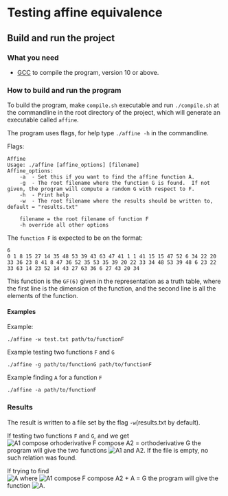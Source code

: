 # Testing affine equivalence
## Build and run the project
### What you need
- [GCC](https://gcc.gnu.org/) to compile the program, version 10 or above.

### How to build and run the program
To build the program, make `compile.sh` executable and run `./compile.sh` at the commandline in the root directory
of the project, which will generate an executable called `affine`.

The program uses flags, for help type `./affine -h` in the commandline.

Flags:
```text
Affine
Usage: ./affine [affine_options] [filename]
Affine_options:
	-a 	- Set this if you want to find the affine function A.
	-g 	- The root filename where the function G is found.	If not given, the program will compute a random G with respect to F.
	-h 	- Print help
	-w 	- The root filename where the results should be written to, default = "results.txt"

	filename = the root filename of function F
	-h override all other options
```
The `function F` is expected to be on the format:
```text
6
0 1 8 15 27 14 35 48 53 39 43 63 47 41 1 1 41 15 15 47 52 6 34 22 20 33 36 23 8 41 8 47 36 52 35 53 35 39 20 22 33 34 48 53 39 48 6 23 22 33 63 14 23 52 14 43 27 63 36 6 27 43 20 34 
```
This function is the `GF(6)` given in the representation as a truth table, where the first line is the dimension of the function, and the second line is all the elements of the function.

#### Examples
Example:
```shell
./affine -w test.txt path/to/functionF
```

Example testing two functions `F` and `G` 
```shell
./affine -g path/to/functionG path/to/functionF
```

Example finding `A` for a function `F`
```text
./affine -a path/to/functionF
```

### Results
The result is written to a file set by the flag `-w`(results.txt by default).

If testing two functions `F` and `G`, and we get
<img src="https://latex.codecogs.com/svg.latex?A_{1} \circ \pi_{F} \circ A_{2} = \pi_{G}" title="A1 compose orhoderivative F compose A2 = orthoderivative G"/>
the program will give the two functions
<img src="https://latex.codecogs.com/svg.latex?A_{1}, A{2}" title="A1 and A2"/>. 
If the file is empty, no such relation was found.

If trying to find  
<img src="https://latex.codecogs.com/svg.latex?A" title="A"/> where
<img src="https://latex.codecogs.com/svg.latex?A_{1} \circ F \circ A_{2} + A = G" title="A1 compose F compose A2 + A = G"/> the program will give the function
<img src="https://latex.codecogs.com/svg.latex?A" title="A"/>.
